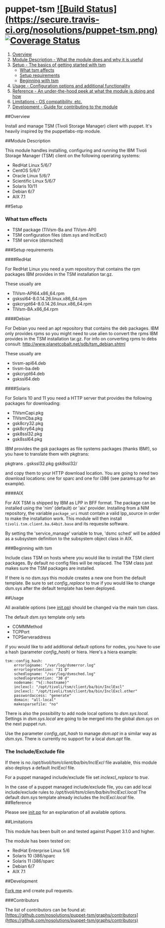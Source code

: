 # puppet-tsm [![Build Status] (https://secure.travis-ci.org/nosolutions/puppet-tsm.png)](http://travis-ci.org/nosolutions/puppet-tsm) [![Coverage Status](https://coveralls.io/repos/nosolutions/puppet-tsm/badge.png)](https://coveralls.io/r/nosolutions/puppet-tsm)

1. [Overview](#overview)
2. [Module Description - What the module does and why it is useful](#module-description)
3. [Setup - The basics of getting started with tsm](#setup)
    * [What tsm affects](#what-tsm-affects)
    * [Setup requirements](#setup-requirements)
    * [Beginning with tsm](#beginning-with-tsm)
4. [Usage - Configuration options and additional functionality](#usage)
5. [Reference - An under-the-hood peek at what the module is doing and how](#reference)
5. [Limitations - OS compatibility, etc.](#limitations)
6. [Development - Guide for contributing to the module](#development)

##Overview

Install and manage TSM (Tivoli Storage Manager) client with puppet. It's
heavily inspired by the puppetlabs-ntp module.

##Module Description

This module handles installing, configuring and running the IBM Tivoli
Storage Manager (TSM) client on the following operating systems:

* RedHat Linux 5/6/7
* CentOS 5/6/7
* Oracle Linux 5/6/7
* Scientific Linux 5/6/7
* Solaris 10/11
* Debian 6/7
* AIX 7.1

##Setup

### What tsm effects

* TSM package (TIVsm-Ba and TIVsm-API)
* TSM configuration files (dsm.sys and InclExcl)
* TSM service (dsmsched)

###Setup requirements

####RedHat

For RedHat Linux you need a yum repository that contains the rpm
packages IBM provides in the TSM installation tar.gz.

These usually are

* TIVsm-API64.x86_64.rpm
* gskssl64-8.0.14.26.linux.x86_64.rpm
* gskcrypt64-8.0.14.26.linux.x86_64.rpm
* TIVsm-BA.x86_64.rpm

####Debian

For Debian you need an apt repository that contains the deb packages.
IBM only provides rpms so you might need to use alien to convert the
rpms IBM provides in the TSM installation tar.gz.
For info on converting rpms to debs consult:
http://www.planetcobalt.net/sdb/tsm_debian.shtml

These usually are

* tivsm-api64.deb
* tivsm-ba.deb
* gskcrypt64.deb
* gskssl64.deb

####Solaris

For Solaris 10 and 11 you need a HTTP server that provides the
following packages for downloading:

* TIVsmCapi.pkg
* TIVsmCba.pkg
* gsk8cry32.pkg
* gsk8cry64.pkg
* gsk8ssl32.pkg
* gsk8ssl64.pkg

IBM provides the gsk packages as file systems packages (thanks IBM!),
so you have to translate them with pkgtrans:

   pkgtrans . gskssl32.pkg gsk8ssl32/

and copy them to your HTTP download location. You are going to need two
download locations: one for sparc and one for i386 (see params.pp for
an example).

####AIX

For AIX TSM is shipped by IBM as LPP in BFF format. The package can be
installed using the 'nim' (default) or 'aix' provider.  Installing
from a NIM repository, the variable `package_uri` must contain a valid
lpp_source in order to make the installation work.  This module will
then install `tivoli.tsm.client.ba.64bit.base` and its requesite
software.

By setting the 'service_manage' variable to true, 'dsmc sched' will be
added as a subsystem definition to the subsystem object class in AIX.

###Beginning with tsm

Include class TSM on hosts where you would like to install the TSM
client packages. By default no config files will be replaced. The
TSM class just makes sure the TSM packages are installed.

If there is no dsm.sys this module creates a new one from the default
template. Be sure to set *config_replace* to true if you would like
to change dsm.sys after the default template has been deployed.

##Usage

All available options (see [init.pp](manifests/init.pp)) should be
changed via the main tsm class.

The default *dsm.sys* template only sets

* COMMMethod
* TCPPort
* TCPServeraddress

if you would like to add additional default options for nodes, you
have to use a hash (parameter *config_hash*) or hiera. Here's a hiera
example:

    tsm::config_hash:
        errorlogname: "/var/log/dsmerror.log"
        errorlogretention: "31 D"
        schedlogname: "/var/log/dsmsched.log"
        schedlogretention: "30 d"
        nodename: "%{::hostname}"
        inclexcl: "/opt/tivoli/tsm/client/ba/bin/InclExcl"
        inclexcl: "/opt/tivoli/tsm/client/ba/bin/InclExcl.other"
        passwordaccess: "generate"
        domain: "all-local"
        makesparsefile: "no"

There is also the possibility to add node local options to
*dsm.sys.local*. Settings in *dsm.sys.local* are going to be merged
into the global *dsm.sys* on the next puppet run.

Use the parameter *config_opt_hash* to manage *dsm.opt* in a similar way
as *dsm.sys*. There is currently no support for a local *dsm.opt* file.

### The Include/Exclude file

If there is no */opt/tivoli/tsm/client/ba/bin/InclExcl* file
available, this module also deploys a default *InclExcl* file.

For a puppet managed include/exclude file set *inclexcl_replace* to
*true*.

In the case of a puppet managed include/exclude file, you can add
local include/exclude rules to
*/opt/tivoli/tsm/clien/ba/bin/InclExcl.local*
The default dsm.sys template already includes the *InclExcl.local* file.
##Reference

Please see [init.pp](manifests/init.pp) for an explanation of all available options.

##Limitations

This module has been built on and tested against Puppet 3.1.0 and higher.

The module has been tested on:

* RedHat Enterprise Linux 5/6
* Solaris 10 i386/sparc
* Solaris 11 i386/sparc
* Debian 6/7
* AIX 7.1

##Development

[Fork me](https://github.com/nosolutions/puppet-tsm/fork) and create pull requests.

###Contributors

The list of contributors can be found at:
[https://github.com/nosolutions/puppet-tsm/graphs/contributors](https://github.com/nosolutions/puppet-tsm/graphs/contributors)
